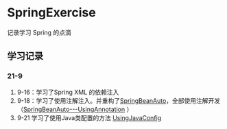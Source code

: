 # SpringExercise
记录学习 Spring 的点滴


## 学习记录

### 21-9
1. 9-16：学习了Spring XML 的依赖注入
2. 9-18：学习了使用注解注入。并重构了[SpringBeanAuto](https://github.com/HildaM/SpringExercise/tree/master/SpringBeanAuto)，全部使用注解开发（[SpringBeanAuto---UsingAnnotation](https://github.com/HildaM/SpringExercise/tree/master/SpringBeanAuto---UsingAnnotation) ）
3. 9-21 学习了使用Java类配置的方法 [UsingJavaConfig](https://github.com/HildaM/SpringExercise/tree/master/UsingJavaConfig)
